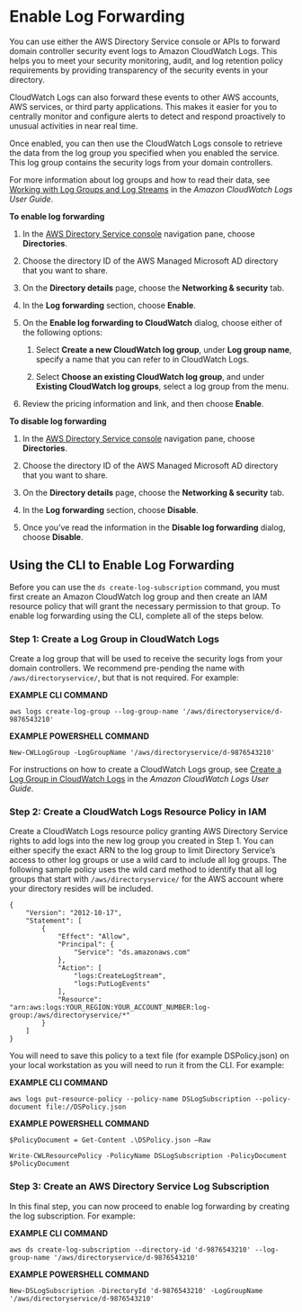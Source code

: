 # Enable Log Forwarding<a name="ms_ad_enable_log_forwarding"></a>

You can use either the AWS Directory Service console or APIs to forward domain controller security event logs to Amazon CloudWatch Logs\. This helps you to meet your security monitoring, audit, and log retention policy requirements by providing transparency of the security events in your directory\.

CloudWatch Logs can also forward these events to other AWS accounts, AWS services, or third party applications\. This makes it easier for you to centrally monitor and configure alerts to detect and respond proactively to unusual activities in near real time\.

Once enabled, you can then use the CloudWatch Logs console to retrieve the data from the log group you specified when you enabled the service\. This log group contains the security logs from your domain controllers\. 

For more information about log groups and how to read their data, see [Working with Log Groups and Log Streams](https://docs.aws.amazon.com/AmazonCloudWatch/latest/logs/Working-with-log-groups-and-streams.html) in the *Amazon CloudWatch Logs User Guide*\. 

**To enable log forwarding**

1. In the [AWS Directory Service console](https://console.aws.amazon.com/directoryservicev2/) navigation pane, choose **Directories**\.

1. Choose the directory ID of the AWS Managed Microsoft AD directory that you want to share\.

1. On the **Directory details** page, choose the **Networking & security** tab\.

1. In the **Log forwarding** section, choose **Enable**\.

1. On the **Enable log forwarding to CloudWatch** dialog, choose either of the following options:

   1. Select **Create a new CloudWatch log group**, under **Log group name**, specify a name that you can refer to in CloudWatch Logs\.

   1. Select **Choose an existing CloudWatch log group**, and under **Existing CloudWatch log groups**, select a log group from the menu\.

1. Review the pricing information and link, and then choose **Enable**\.

**To disable log forwarding**

1. In the [AWS Directory Service console](https://console.aws.amazon.com/directoryservicev2/) navigation pane, choose **Directories**\.

1. Choose the directory ID of the AWS Managed Microsoft AD directory that you want to share\.

1. On the **Directory details** page, choose the **Networking & security** tab\.

1. In the **Log forwarding** section, choose **Disable**\.

1. Once you’ve read the information in the **Disable log forwarding** dialog, choose **Disable**\.

## Using the CLI to Enable Log Forwarding<a name="enable_log_forwarding_with_cli"></a>

Before you can use the `ds create-log-subscription` command, you must first create an Amazon CloudWatch log group and then create an IAM resource policy that will grant the necessary permission to that group\. To enable log forwarding using the CLI, complete all of the steps below\.

### Step 1: Create a Log Group in CloudWatch Logs<a name="step1_create_log_group"></a>

Create a log group that will be used to receive the security logs from your domain controllers\. We recommend pre\-pending the name with `/aws/directoryservice/`, but that is not required\. For example:

**EXAMPLE CLI COMMAND**

`aws logs create-log-group --log-group-name '/aws/directoryservice/d-9876543210'`

**EXAMPLE POWERSHELL COMMAND**

`New-CWLLogGroup -LogGroupName '/aws/directoryservice/d-9876543210'`

For instructions on how to create a CloudWatch Logs group, see [Create a Log Group in CloudWatch Logs](https://docs.aws.amazon.com/AmazonCloudWatch/latest/logs/Working-with-log-groups-and-streams.html#Create-Log-Group) in the *Amazon CloudWatch Logs User Guide*\.

### Step 2: Create a CloudWatch Logs Resource Policy in IAM<a name="step2_create_resource_policy"></a>

Create a CloudWatch Logs resource policy granting AWS Directory Service rights to add logs into the new log group you created in Step 1\. You can either specify the exact ARN to the log group to limit Directory Service’s access to other log groups or use a wild card to include all log groups\. The following sample policy uses the wild card method to identify that all log groups that start with `/aws/directoryservice/` for the AWS account where your directory resides will be included\. 

```
{
    "Version": "2012-10-17",
    "Statement": [
        {
            "Effect": "Allow",
            "Principal": {
                "Service": "ds.amazonaws.com"
            },
            "Action": [
                "logs:CreateLogStream",
                "logs:PutLogEvents"
            ],
            "Resource": "arn:aws:logs:YOUR_REGION:YOUR_ACCOUNT_NUMBER:log-group:/aws/directoryservice/*"
        }
    ]
}
```

You will need to save this policy to a text file \(for example DSPolicy\.json\) on your local workstation as you will need to run it from the CLI\. For example:

**EXAMPLE CLI COMMAND**

`aws logs put-resource-policy --policy-name DSLogSubscription --policy-document file://DSPolicy.json`

**EXAMPLE POWERSHELL COMMAND**

`$PolicyDocument = Get-Content .\DSPolicy.json –Raw`

`Write-CWLResourcePolicy -PolicyName DSLogSubscription -PolicyDocument $PolicyDocument`

### Step 3: Create an AWS Directory Service Log Subscription<a name="step3_create_log_subscription"></a>

In this final step, you can now proceed to enable log forwarding by creating the log subscription\. For example:

**EXAMPLE CLI COMMAND**

`aws ds create-log-subscription --directory-id 'd-9876543210' --log-group-name '/aws/directoryservice/d-9876543210'`

**EXAMPLE POWERSHELL COMMAND**

`New-DSLogSubscription -DirectoryId 'd-9876543210' -LogGroupName '/aws/directoryservice/d-9876543210'`